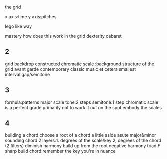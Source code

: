 
the grid

x axis:time
y axis:pitches

lego like way

mastery
how does this work in the grid 
dexterity
cabaret

## 2
grid
backdrop
constructed
chromatic scale :background structure of the grid 
avant garde contemporary classic music
et cetera
smallest interval:gap/semitone

## 3
formula:patterns
major scale 
tone:2 steps
semitone:1 step
chromatic scale is a perfect grade
primarily
not to work it out on the spot
embody the scales

## 4

building a chord
choose a root of a chord 
a little aside
asute
major&minor sounding chord
 2 layers:1. degrees of the scale/key
 2, degrees of the chord
  (2 filters)
diminish
harmony build up from the root
negative harmony
triad
F sharp
build chord:remember the key you're in
nuance

